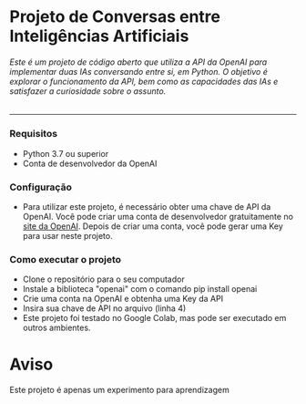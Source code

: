 # Projeto de Conversas entre Inteligências Artificiais

###### Este é um projeto de código aberto que utiliza a API da OpenAI para implementar duas IAs conversando entre si, em Python. O objetivo é explorar o funcionamento da API, bem como as capacidades das IAs e satisfazer a curiosidade sobre o assunto.

---

### Requisitos
- Python 3.7 ou superior
- Conta de desenvolvedor da OpenAI

### Configuração
- Para utilizar este projeto, é necessário obter uma chave de API da OpenAI. Você pode criar uma conta de desenvolvedor gratuitamente no <a href='https://platform.openai.com/account/api-keys'>site da OpenAI</a>. Depois de criar uma conta, você pode gerar uma Key para usar neste projeto.

### Como executar o projeto
- Clone o repositório para o seu computador
- Instale a biblioteca "openai" com o comando pip install openai
- Crie uma conta na OpenAI e obtenha uma Key da API
- Insira sua chave de API no arquivo (linha 4)
- Este projeto foi testado no Google Colab, mas pode ser executado em outros ambientes.

# Aviso
Este projeto é apenas um experimento para aprendizagem
